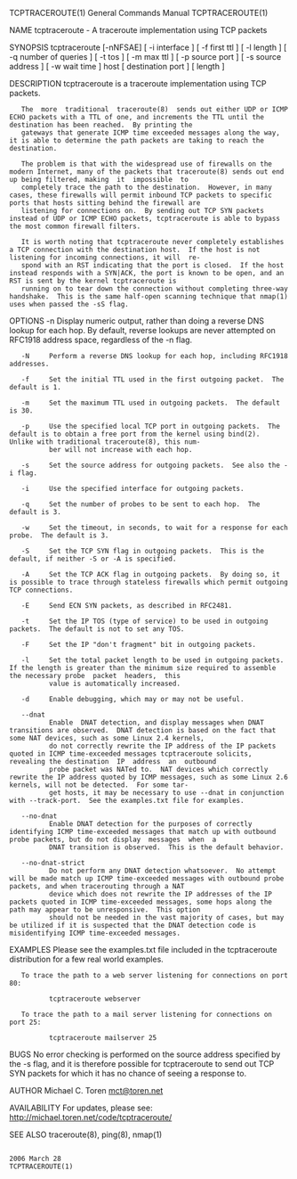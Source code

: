 TCPTRACEROUTE(1)                                                                  General Commands Manual                                                                 TCPTRACEROUTE(1)

NAME
       tcptraceroute - A traceroute implementation using TCP packets

SYNOPSIS
       tcptraceroute [-nNFSAE] [ -i interface ] [ -f first ttl ]
       [ -l length ] [ -q number of queries ] [ -t tos ]
       [ -m max ttl ] [ -p source port ] [ -s source address ]
       [ -w wait time ] host [ destination port ] [ length ]

DESCRIPTION
       tcptraceroute is a traceroute implementation using TCP packets.

       The  more  traditional  traceroute(8)  sends out either UDP or ICMP ECHO packets with a TTL of one, and increments the TTL until the destination has been reached.  By printing the
       gateways that generate ICMP time exceeded messages along the way, it is able to determine the path packets are taking to reach the destination.

       The problem is that with the widespread use of firewalls on the modern Internet, many of the packets that traceroute(8) sends out end up being filtered, making  it  impossible  to
       completely trace the path to the destination.  However, in many cases, these firewalls will permit inbound TCP packets to specific ports that hosts sitting behind the firewall are
       listening for connections on.  By sending out TCP SYN packets instead of UDP or ICMP ECHO packets, tcptraceroute is able to bypass the most common firewall filters.

       It is worth noting that tcptraceroute never completely establishes a TCP connection with the destination host.  If the host is not listening for incoming connections, it will  re‐
       spond with an RST indicating that the port is closed.  If the host instead responds with a SYN|ACK, the port is known to be open, and an RST is sent by the kernel tcptraceroute is
       running on to tear down the connection without completing three-way handshake.  This is the same half-open scanning technique that nmap(1) uses when passed the -sS flag.

OPTIONS
       -n     Display numeric output, rather than doing a reverse DNS lookup for each hop.  By default, reverse lookups are never attempted on RFC1918 address space, regardless of the -n
              flag.

       -N     Perform a reverse DNS lookup for each hop, including RFC1918 addresses.

       -f     Set the initial TTL used in the first outgoing packet.  The default is 1.

       -m     Set the maximum TTL used in outgoing packets.  The default is 30.

       -p     Use the specified local TCP port in outgoing packets.  The default is to obtain a free port from the kernel using bind(2).  Unlike with traditional traceroute(8), this num‐
              ber will not increase with each hop.

       -s     Set the source address for outgoing packets.  See also the -i flag.

       -i     Use the specified interface for outgoing packets.

       -q     Set the number of probes to be sent to each hop.  The default is 3.

       -w     Set the timeout, in seconds, to wait for a response for each probe.  The default is 3.

       -S     Set the TCP SYN flag in outgoing packets.  This is the default, if neither -S or -A is specified.

       -A     Set the TCP ACK flag in outgoing packets.  By doing so, it is possible to trace through stateless firewalls which permit outgoing TCP connections.

       -E     Send ECN SYN packets, as described in RFC2481.

       -t     Set the IP TOS (type of service) to be used in outgoing packets.  The default is not to set any TOS.

       -F     Set the IP "don't fragment" bit in outgoing packets.

       -l     Set the total packet length to be used in outgoing packets.  If the length is greater than the minimum size required to assemble the necessary probe  packet  headers,  this
              value is automatically increased.

       -d     Enable debugging, which may or may not be useful.

       --dnat
              Enable  DNAT detection, and display messages when DNAT transitions are observed.  DNAT detection is based on the fact that some NAT devices, such as some Linux 2.4 kernels,
              do not correctly rewrite the IP address of the IP packets quoted in ICMP time-exceeded messages tcptraceroute solicits, revealing the destination  IP  address  an  outbound
              probe packet was NATed to.  NAT devices which correctly rewrite the IP address quoted by ICMP messages, such as some Linux 2.6 kernels, will not be detected.  For some tar‐
              get hosts, it may be necessary to use --dnat in conjunction with --track-port.  See the examples.txt file for examples.

       --no-dnat
              Enable DNAT detection for the purposes of correctly identifying ICMP time-exceeded messages that match up with outbound probe packets, but do not display  messages  when  a
              DNAT transition is observed.  This is the default behavior.

       --no-dnat-strict
              Do not perform any DNAT detection whatsoever.  No attempt will be made match up ICMP time-exceeded messages with outbound probe packets, and when tracerouting through a NAT
              device which does not rewrite the IP addresses of the IP packets quoted in ICMP time-exceeded messages, some hops along the path may appear to be unresponsive.  This option
              should not be needed in the vast majority of cases, but may be utilized if it is suspected that the DNAT detection code is misidentifying ICMP time-exceeded messages.

EXAMPLES
       Please see the examples.txt file included in the tcptraceroute distribution for a few real world examples.

       To trace the path to a web server listening for connections on port 80:

              tcptraceroute webserver

       To trace the path to a mail server listening for connections on port 25:

              tcptraceroute mailserver 25

BUGS
       No  error  checking  is  performed  on  the source address specified by the -s flag, and it is therefore possible for tcptraceroute to send out TCP SYN packets for which it has no
       chance of seeing a response to.

AUTHOR
       Michael C. Toren <mct@toren.net>

AVAILABILITY
       For updates, please see:
              http://michael.toren.net/code/tcptraceroute/

SEE ALSO
       traceroute(8), ping(8), nmap(1)

                                                                                       2006 March 28                                                                      TCPTRACEROUTE(1)

